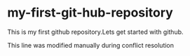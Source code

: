 # my-first-git-hub-repository
This is my first github repository.Lets get started with github.

This line was modified manually during conflict resolution
